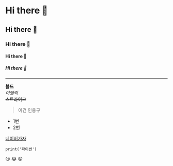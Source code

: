 # Hi there 👋
## Hi there 👋
### Hi there 👋
#### Hi there 👋
##### Hi there 👋

---
**볼드** <br>
*이탤릭* <br>
~~스트라이크~~

> 이건 인용구

- 1번
- 2번

[네이버가자](https://www.naver.com)

```
print('파이썬')
```

:smirk:
:joy:
:rage:
